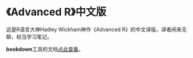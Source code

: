 # 《Advanced R》中文版

这是R语言大神Hadley Wickham神作《Advanced R》的中文译版，译者闲来无聊，权当学习笔记。 

**bookdown**工具的文档[点此查看](https://bookdown.org/yihui/bookdown)。
